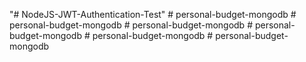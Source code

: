 "# NodeJS-JWT-Authentication-Test" 
#   p e r s o n a l - b u d g e t - m o n g o d b  
 #   p e r s o n a l - b u d g e t - m o n g o d b  
 #   p e r s o n a l - b u d g e t - m o n g o d b  
 #   p e r s o n a l - b u d g e t - m o n g o d b  
 #   p e r s o n a l - b u d g e t - m o n g o d b  
 #   p e r s o n a l - b u d g e t - m o n g o d b  
 